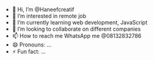 - 👋 Hi, I’m @Haneefcreatif
- 👀 I’m interested in remote job
- 🌱 I’m currently learning web development, JavaScript 
- 💞️ I’m looking to collaborate on different companies 
- 📫 How to reach me WhatsApp me @08132832786
- 😄 Pronouns: ...
- ⚡ Fun fact: ...

<!---
Haneefcreatif/Haneefcreatif is a ✨ special ✨ repository because its `README.md` (this file) appears on your GitHub profile.
You can click the Preview link to take a look at your changes.
--->

